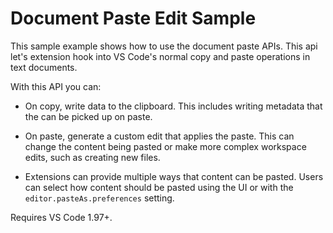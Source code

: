# Document Paste Edit Sample

This sample example shows how to use the document paste APIs. This api let's extension hook into VS Code's normal copy and paste operations in text documents.

With this API you can:

- On copy, write data to the clipboard. This includes writing metadata that the can be picked up on paste.

- On paste, generate a custom edit that applies the paste. This can change the content being pasted or make more complex workspace edits, such as creating new files.

- Extensions can provide multiple ways that content can be pasted. Users can select how content should be pasted using the UI or with the `editor.pasteAs.preferences` setting.

Requires VS Code 1.97+.